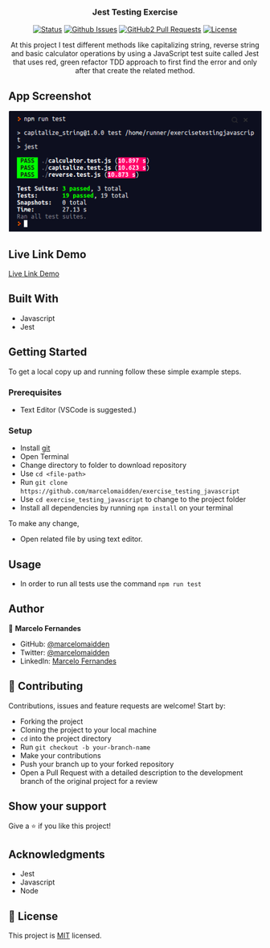 <h3 align="center">Jest Testing Exercise</h3>

<div align="center">

[![Status](https://img.shields.io/badge/status-active-success.svg)](https://github.com/marcelomaidden/exercise_testing_javascript)
[![Github Issues](https://img.shields.io/badge/GitHub-Issues-orange)](https://github.com/marcelomaidden/exercise_testing_javascript/issues)
[![GitHub2 Pull Requests](https://img.shields.io/badge/GitHub-Pull%20Requests-blue)](https://github.com/marcelomaidden/exercise_testing_javascript/pulls)
[![License](https://img.shields.io/badge/license-MIT-blue.svg)](/LICENSE)
</div>
<p align="center">At this project I test different methods like capitalizing string, reverse string and basic calculator operations by using a JavaScript test suite called Jest that uses red, green refactor TDD approach to first find the error and only after that create the related method.</p>

## App Screenshot
![screenshot](./screenshot.png)

## Live Link Demo

[Live Link Demo](https://repl.it/@marcelomaidden/exercisetestingjavascript)

## Built With

- Javascript
- Jest

## Getting Started

To get a local copy up and running follow these simple example steps.

### Prerequisites

- Text Editor (VSCode is suggested.)


### Setup

- Install [git](https://git-scm.com/downloads)
- Open Terminal
- Change directory to folder to download repository
- Use `cd <file-path>`
- Run `git clone https://github.com/marcelomaidden/exercise_testing_javascript`
- Use `cd exercise_testing_javascript` to change to the project folder
- Install all dependencies by running `npm install` on your terminal

To make any change,

- Open related file by using text editor.

## Usage

  - In order to run all tests use the command `npm run test`

## Author

👤  **Marcelo Fernandes**

- GitHub: [@marcelomaidden](https://github.com/marcelomaidden)
- Twitter: [@marcelomaidden](https://twitter.com/marcelomaidden)
- LinkedIn: [Marcelo Fernandes](https://linkedin.com/in/marcelofernandesdearaujo) 
## 🤝 Contributing

Contributions, issues and feature requests are welcome! Start by:

- Forking the project
- Cloning the project to your local machine
- `cd` into the project directory
- Run `git checkout -b your-branch-name`
- Make your contributions
- Push your branch up to your forked repository
- Open a Pull Request with a detailed description to the development branch of the original project for a review


## Show your support

Give a ⭐️ if you like this project!

## Acknowledgments

- Jest
- Javascript
- Node

## 📝 License

This project is [MIT](LICENSE) licensed.
